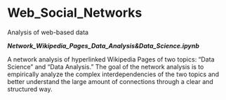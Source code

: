 # Web_Social_Networks
Analysis of web-based data


<b><i> Network_Wikipedia_Pages_Data_Analysis&Data_Science.ipynb </b></i>

A network analysis of hyperlinked Wikipedia Pages of two topics: “Data Science” and “Data Analysis.” The goal of the network analysis is to empirically analyze the complex interdependencies of the two topics and better understand the large amount of connections through a clear and structured way.
